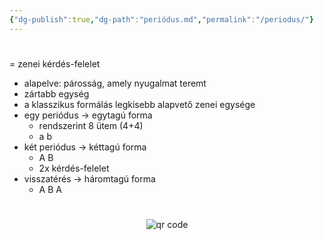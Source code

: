 ```yaml
---
{"dg-publish":true,"dg-path":"periódus.md","permalink":"/periodus/"}
---
```


#
= zenei kérdés-felelet

- alapelve: párosság, amely nyugalmat teremt
- zártabb egység
- a klasszikus formálás legkisebb alapvető zenei egysége
- egy periódus -> egytagú forma
	- rendszerint 8 ütem (4+4)
	- a b
- két periódus -> kéttagú forma
	- A B
	- 2x kérdés-felelet
- visszatérés -> háromtagú forma
	- A B A



#
<p style="text-align: center;"><img src="https://chart.googleapis.com/chart?cht=qr&chl=https://notes.andrasdenes.com/periodus&chs=180x180&choe=UTF-8&chld=L|2" alt="qr code"></p>

